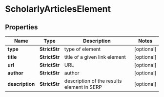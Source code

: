 # ScholarlyArticlesElement


## Properties

| Name | Type | Description | Notes |
|------------ | ------------- | ------------- | -------------|
**type** | **StrictStr** | type of element |[optional]|
**title** | **StrictStr** | title of a given link element |[optional]|
**url** | **StrictStr** | URL |[optional]|
**author** | **StrictStr** | author |[optional]|
**description** | **StrictStr** | description of the results element in SERP |[optional]|